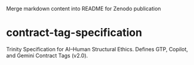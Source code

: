 Merge markdown content into README for Zenodo publication

# contract-tag-specification
Trinity Specification for AI–Human Structural Ethics.  Defines GTP, Copilot, and Gemini Contract Tags (v2.0).
